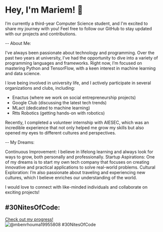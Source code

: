 # Hey, I'm Mariem! 👋
I’m currently a third-year Computer Science student, and I'm excited to share my journey with you! Feel free to follow our GitHub to stay updated with our projects and contributions.

-- About Me:

I’ve always been passionate about technology and programming. Over the past two years at university, I’ve had the opportunity to dive into a variety of programming languages and frameworks. Right now, I’m focused on mastering Python and TensorFlow, with a keen interest in machine learning and data science.

I love being involved in university life, and I actively participate in several organizations and clubs, including:

* Enactus (where we work on social entrepreneurship projects)
* Google Club (discussing the latest tech trends)
* MLact (dedicated to machine learning)
* Rtts Robotics (getting hands-on with robotics)

Recently, I completed a volunteer internship with AIESEC, which was an incredible experience that not only helped me grow my skills but also opened my eyes to different cultures and perspectives.

-- My Dreams:

Continuous Improvement: I believe in lifelong learning and always look for ways to grow, both personally and professionally.
Startup Aspirations: One of my dreams is to start my own tech company that focuses on creating innovative and practical applications to solve real-world problems.
Cultural Exploration: I’m also passionate about traveling and experiencing new cultures, which I believe enriches our understanding of the world.

I would love to connect with like-minded individuals and collaborate on exciting projects!
## #30NitesOfCode:
  [Check out my progress!](https://www.codedex.io/@mbenrhouma19955808/30-nites-of-code)  
  ![@mbenrhouma19955808 #30NitesOfCode](https://www.codedex.io/api/petStatus?user=mbenrhouma19955808)
